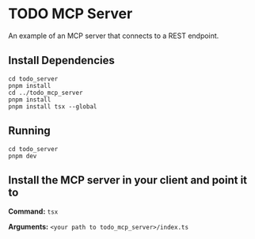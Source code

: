 # TODO MCP Server

An example of an MCP server that connects to a REST endpoint.

## Install Dependencies
```
cd todo_server
pnpm install
cd ../todo_mcp_server
pnpm install
pnpm install tsx --global
```

## Running
```
cd todo_server
pnpm dev
```

## Install the MCP server in your client and point it to

**Command:** `tsx`

**Arguments:** `<your path to todo_mcp_server>/index.ts`
